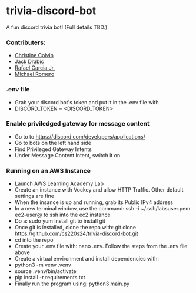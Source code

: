 # trivia-discord-bot
A fun discord trivia bot! (Full details TBD.)

### Contributers:
- [Christine Colvin](https://github.com/christinecolvin)
- [Jack Drabic](https://github.com/JackJack7890)
- [Rafael Garcia Jr.](https://github.com/RGJ-713)
- [Michael Romero](https://github.com/MichaelRomero1)

### .env file
- Grab your discord bot's token and put it in the .env file with
- DISCORD_TOKEN = <DISCORD_TOKEN>

### Enable priviledged gateway for message content
- Go to to https://discord.com/developers/applications/
- Go to bots on the left hand side
- Find Privileged Gateway Intents
- Under Message Content Intent, switch it on

### Running on an AWS Instance
- Launch AWS Learning Academy Lab
- Create an instance with Vockey and allow HTTP Traffic. Other default settings are fine
- When the insance is up and running, grab its Public IPv4 address
- In a new terminal window, use the command: ssh -i ~/.ssh/labsuser.pem ec2-user@<Public IPv4 address> to ssh into the ec2 instance
- Do a: sudo yum install git to install git
- Once git is installed, clone the repo with: git clone https://github.com/cs220s24/trivia-discord-bot.git
- cd into the repo
- Create your .env file with: nano .env. Follow the steps from the .env file above
- Create a virtual environment and install dependencies with:
- python3 -m venv .venv
- source .venv/bin/activate
- pip install -r requirements.txt
- Finally run the program using: python3 main.py
